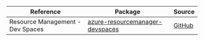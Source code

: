 | Reference | Package | Source |
|---|---|---|
|Resource Management - Dev Spaces|[azure-resourcemanager-devspaces](https://repo1.maven.org/maven2/com/azure/resourcemanager/azure-resourcemanager-devspaces)|[GitHub](https://github.com/Azure/azure-sdk-for-java/blob/main/sdk/devspaces/azure-resourcemanager-devspaces)|
